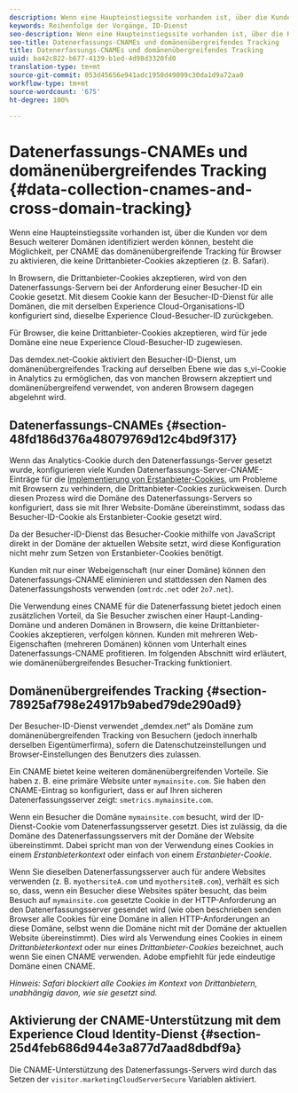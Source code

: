 ```yaml
---
description: Wenn eine Haupteinstiegssite vorhanden ist, über die Kunden vor dem Besuch weiterer Domänen identifiziert werden können, besteht die Möglichkeit, per CNAME das domänenübergreifende Tracking für Browser zu aktivieren, die keine Drittanbieter-Cookies akzeptieren (z. B. Safari).
keywords: Reihenfolge der Vorgänge, ID-Dienst
seo-description: Wenn eine Haupteinstiegssite vorhanden ist, über die Kunden vor dem Besuch weiterer Domänen identifiziert werden können, besteht die Möglichkeit, per CNAME das domänenübergreifende Tracking für Browser zu aktivieren, die keine Drittanbieter-Cookies akzeptieren (z. B. Safari).
seo-title: Datenerfassungs-CNAMEs und domänenübergreifendes Tracking
title: Datenerfassungs-CNAMEs und domänenübergreifendes Tracking
uuid: ba42c822-b677-4139-b1ed-4d98d3320fd0
translation-type: tm+mt
source-git-commit: 053d45656e941adc1950d49099c30da1d9a72aa0
workflow-type: tm+mt
source-wordcount: '675'
ht-degree: 100%

---
```



# Datenerfassungs-CNAMEs und domänenübergreifendes Tracking {#data-collection-cnames-and-cross-domain-tracking}

Wenn eine Haupteinstiegssite vorhanden ist, über die Kunden vor dem Besuch weiterer Domänen identifiziert werden können, besteht die Möglichkeit, per CNAME das domänenübergreifende Tracking für Browser zu aktivieren, die keine Drittanbieter-Cookies akzeptieren (z. B. Safari).

In Browsern, die Drittanbieter-Cookies akzeptieren, wird von den Datenerfassungs-Servern bei der Anforderung einer Besucher-ID ein Cookie gesetzt. Mit diesem Cookie kann der Besucher-ID-Dienst für alle Domänen, die mit derselben Experience Cloud-Organisations-ID konfiguriert sind, dieselbe Experience Cloud-Besucher-ID zurückgeben.

Für Browser, die keine Drittanbieter-Cookies akzeptieren, wird für jede Domäne eine neue Experience Cloud-Besucher-ID zugewiesen.

Das demdex.net-Cookie aktiviert den Besucher-ID-Dienst, um domänenübergreifendes Tracking auf derselben Ebene wie das s_vi-Cookie in Analytics zu ermöglichen, das von manchen Browsern akzeptiert und domänenübergreifend verwendet, von anderen Browsern dagegen abgelehnt wird.

## Datenerfassungs-CNAMEs {#section-48fd186d376a48079769d12c4bd9f317}

Wenn das Analytics-Cookie durch den Datenerfassungs-Server gesetzt wurde, konfigurieren viele Kunden Datenerfassungs-Server-CNAME-Einträge für die [Implementierung von Erstanbieter-Cookies](https://docs.adobe.com/content/help/de-DE/core-services/interface/ec-cookies/cookies-first-party.html), um Probleme mit Browsern zu verhindern, die Drittanbieter-Cookies zurückweisen. Durch diesen Prozess wird die Domäne des Datenerfassungs-Servers so konfiguriert, dass sie mit Ihrer Website-Domäne übereinstimmt, sodass das Besucher-ID-Cookie als Erstanbieter-Cookie gesetzt wird.

Da der Besucher-ID-Dienst das Besucher-Cookie mithilfe von JavaScript direkt in der Domäne der aktuellen Website setzt, wird diese Konfiguration nicht mehr zum Setzen von Erstanbieter-Cookies benötigt.

Kunden mit nur einer Webeigenschaft (nur einer Domäne) können den Datenerfassungs-CNAME eliminieren und stattdessen den Namen des Datenerfassungshosts verwenden (`omtrdc.net` oder `2o7.net`).

Die Verwendung eines CNAME für die Datenerfassung bietet jedoch einen zusätzlichen Vorteil, da Sie Besucher zwischen einer Haupt-Landing-Domäne und anderen Domänen in Browsern, die keine Drittanbieter-Cookies akzeptieren, verfolgen können. Kunden mit mehreren Web-Eigenschaften (mehreren Domänen) können vom Unterhalt eines Datenerfassungs-CNAME profitieren. Im folgenden Abschnitt wird erläutert, wie domänenübergreifendes Besucher-Tracking funktioniert.

## Domänenübergreifendes Tracking {#section-78925af798e24917b9abed79de290ad9}

Der Besucher-ID-Dienst verwendet „demdex.net“ als Domäne zum domänenübergreifenden Tracking von Besuchern (jedoch innerhalb derselben Eigentümerfirma), sofern die Datenschutzeinstellungen und Browser-Einstellungen des Benutzers dies zulassen.

Ein CNAME bietet keine weiteren domänenübergreifenden Vorteile. Sie haben z. B. eine primäre Website unter `mymainsite.com`. Sie haben den CNAME-Eintrag so konfiguriert, dass er auf Ihren sicheren Datenerfassungsserver zeigt: `smetrics.mymainsite.com`.

Wenn ein Besucher die Domäne `mymainsite.com` besucht, wird der ID-Dienst-Cookie vom Datenerfassungsserver gesetzt. Dies ist zulässig, da die Domäne des Datenerfassungsservers mit der Domäne der Website übereinstimmt. Dabei spricht man von der Verwendung eines Cookies in einem *Erstanbieterkontext* oder einfach von einem *Erstanbieter-Cookie*.

Wenn Sie dieselben Datenerfassungsserver auch für andere Websites verwenden (z. B. `myothersiteA.com` und `myothersiteB.com`), verhält es sich so, dass, wenn ein Besucher diese Websites später besucht, das beim Besuch auf `mymainsite.com` gesetzte Cookie in der HTTP-Anforderung an den Datenerfassungsserver gesendet wird (wie oben beschrieben senden Browser alle Cookies für eine Domäne in allen HTTP-Anforderungen an diese Domäne, selbst wenn die Domäne nicht mit der Domäne der aktuellen Website übereinstimmt). Dies wird als Verwendung eines Cookies in einem *Drittanbieterkontext* oder nur eines *Drittanbieter-Cookies* bezeichnet, auch wenn Sie einen CNAME verwenden. Adobe empfiehlt für jede eindeutige Domäne einen CNAME.

*Hinweis: Safari blockiert alle Cookies im Kontext von Drittanbietern, unabhängig davon, wie sie gesetzt sind.*

## Aktivierung der CNAME-Unterstützung mit dem Experience Cloud Identity-Dienst {#section-25d4feb686d944e3a877d7aad8dbdf9a}

Die CNAME-Unterstützung des Datenerfassungs-Servers wird durch das Setzen der `visitor.marketingCloudServerSecure` Variablen aktiviert.
